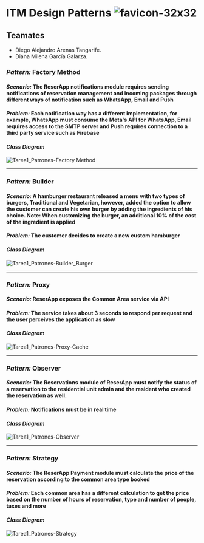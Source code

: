 # ITM Design Patterns  ![favicon-32x32](https://github.com/dtarenas/ITM.DesignPatterns/assets/42014718/b987e36b-5ca4-46c7-96ba-8602caaee562)

## Teamates
- Diego Alejandro Arenas Tangarife.
- Diana Milena García Galarza.


### *Pattern:* Factory Method
#### *Scenario:* The ReserApp notifications module requires sending notifications of reservation management and incoming packages through different ways of notification such as WhatsApp, Email and Push
#### *Problem:* Each notification way has a different implementation, for example, WhatsApp must consume the Meta's API for WhatsApp, Email requires access to the SMTP server and Push requires connection to a third party service such as Firebase
#### *Class Diagram*
![Tarea1_Patrones-Factory Method](https://github.com/dtarenas/ITM.DesignPatterns/assets/42014718/422aa9df-8f8a-4b7f-97d2-cee81a489bb2)


-------------

### *Pattern:* Builder
#### *Scenario:* A hamburger restaurant released a menu with two types of burgers, Traditional and Vegetarian, however, added the option to allow the customer can create his own burger by adding the ingredients of his choice. Note: When customizing the burger, an additional 10% of the cost of the ingredient is applied
#### *Problem:* The customer decides to create a new custom hamburger
#### *Class Diagram*
![Tarea1_Patrones-Builder_Burger](https://github.com/dtarenas/ITM.DesignPatterns/assets/42014718/659ffae6-3c76-4177-8415-4db73eea9aba)


-------------

### *Pattern:* Proxy
#### *Scenario:* ReserApp exposes the Common Area service via API
#### *Problem:* The service takes about 3 seconds to respond per request and the user perceives the application as slow
#### *Class Diagram*
![Tarea1_Patrones-Proxy-Cache](https://github.com/dtarenas/ITM.DesignPatterns/assets/42014718/cb3a9b3d-1113-4c73-825d-6f5c351024f7)


-------------

### *Pattern:* Observer
#### *Scenario:* The Reservations module of ReserApp must notify the status of a reservation to the residential unit admin and the resident who created the reservation as well.
#### *Problem:* Notifications must be in real time
#### *Class Diagram*
![Tarea1_Patrones-Observer](https://github.com/dtarenas/ITM.DesignPatterns/assets/42014718/e9e747e0-83a0-495b-8ad7-db4212265261)


-------------

### *Pattern:* Strategy
#### *Scenario:* The ReserApp Payment module must calculate the price of the reservation according to the common area type booked
#### *Problem:* Each common area has a different calculation to get the price based on the number of hours of reservation, type and number of people, taxes and more
#### *Class Diagram*
![Tarea1_Patrones-Strategy](https://github.com/dtarenas/ITM.DesignPatterns/assets/42014718/06afdadb-4f8e-4325-95d7-4dabbdbb0d6a)





